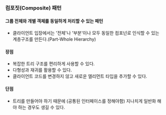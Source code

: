 ### 컴포짓(Composite) 패턴
#### 그룹 전체와 개별 객체를 동일하게 처리할 수 있는 패턴

+ 클라이언트 입장에서는 '전체'나 '부분'이나 모두 동일한 컴포넌로 인식할 수 있는 계층구조를 만든다.(Part-Whole Hierarchy)

#### 장점
+ 복잡한 트리 구조를 편리하게 사용할 수 있다.
+ 다형성과 재귀를 활용할 수 있다.
+ 클라이언트 코드를 변경하지 않고 새로운 엘리먼트 타입을 추가할 수 있다.

#### 단점
+ 트리를 만들어야 하기 때문에 (공통된 인터페이스를 정해야함) 지나치게 일반화 해야 하는 경우도 생길 수 있다.

